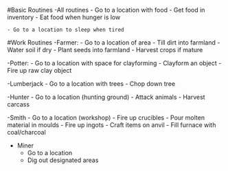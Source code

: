 ﻿#Basic Routines
-All routines
	- Go to a location with food
	- Get food in inventory
	- Eat food when hunger is low
	
	- Go to a location to sleep when tired

#Work Routines
-Farmer:
	- Go to a location of area
	- Till dirt into farmland
	- Water soil if dry
	- Plant seeds into farmland
	- Harvest crops if mature

-Potter:
	- Go to a location with space for clayforming
	- Clayform an object
	- Fire up raw clay object

-Lumberjack
	- Go to a location with trees
	- Chop down tree

-Hunter
	- Go to a location (hunting ground)
	- Attack animals
	- Harvest carcass

-Smith
	- Go to a location (workshop)
	- Fire up crucibles
	- Pour molten material in moulds
	- Fire up ingots
	- Craft items on anvil
	- Fill furnace with coal/charcoal
	
- Miner 
	- Go to a location
	- Dig out designated areas